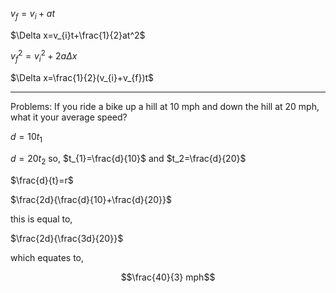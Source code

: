 $v_{f}=v_{i}+at$ 

$\Delta x=v_{i}t+\frac{1}{2}at^2$

$v_{f}^2=v_{i}^2+2a \Delta x$

$\Delta x=\frac{1}{2}(v_{i}+v_{f})t$


---

Problems: If you ride a bike up a hill at 10 mph and down the hill at 20 mph, what it your average speed?

$d=10t_{1}$

$d=20t_{2}$
so,
	$t_{1}=\frac{d}{10}$ and $t_2=\frac{d}{20}$

$\frac{d}{t}=r$

 $\frac{2d}{\frac{d}{10}+\frac{d}{20}}$
 
this is equal to,

$\frac{2d}{\frac{3d}{20}}$

which equates to,

$$\frac{40}{3} mph$$

